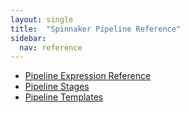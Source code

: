 ```yaml
---
layout: single
title:  "Spinnaker Pipeline Reference"
sidebar:
  nav: reference
---
```


* [Pipeline Expression Reference](/reference/pipeline/expressions/)
* [Pipeline Stages](/reference/pipeline/stages/)
* [Pipeline Templates](/reference/pipeline/templates/)
